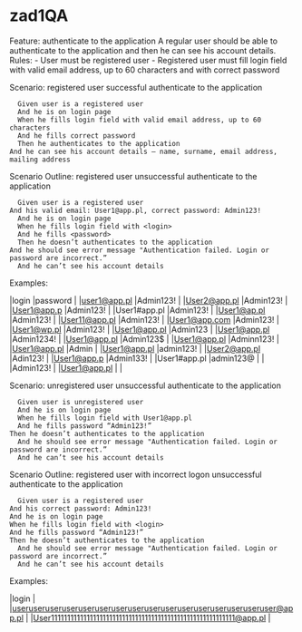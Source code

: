 # zad1QA

Feature: authenticate to the application
    A regular user should be able to authenticate to the application and then he can see his account details.
    Rules:
      -	User must be registered user
      -	Registered user must fill login field with valid email address, up to 60 characters and with correct password
      
Scenario: registered user successful authenticate to the application

	  Given user is a registered user 
	  And he is on login page
	  When he fills login field with valid email address, up to 60 characters
	  And he fills correct password 
	  Then he authenticates to the application
    And he can see his account details – name, surname, email address, mailing address

Scenario Outline: registered user unsuccessful authenticate to the application 

	  Given user is a registered user 
    And his valid email: User1@app.pl, correct password: Admin123!
	  And he is on login page
	  When he fills login field with <login>
	  And he fills <password>	
	  Then he doesn’t authenticates to the application
    And he should see error message "Authentication failed. Login or password are incorrect.”
	  And he can’t see his account details 

Examples:

|login	          |password   |
|user1@app.pl	    |Admin123!  |
|User2@app.pl	    |Admin123!  |
|User1@app.p	    |Admin123!  |
|User1#app.pl	    |Admin123!  |
|User1@ap.pl	    |Admin123!  |
|User11@app.pl	  |Admin123!  |
|User1@app.com	  |Admin123!  |
|User1@wp.pl	    |Admin123!  | 
|User1@app.pl	    |Admin123   |
|User1@app.pl	    |Admin1234! |
|User1@app.pl	    |Admin123$  |
|User1@app.pl	    |Adminn123! |
|User1@app.pl	    |Admin      |
|User1@app.pl	    |admin123!  |
|User2@app.pl	    |Adin123!   |
|User1@app.p	    |Admin133!  |
|User1#app.pl	    |admin123@  |
|	                |Admin123!  |
|User1@app.pl	    |           |

Scenario: unregistered user unsuccessful authenticate to the application 

	  Given user is unregistered user
	  And he is on login page
	  When he fills login field with User1@app.pl
	  And he fills password “Admin123!”
    Then he doesn’t authenticates to the application
	  And he should see error message "Authentication failed. Login or password are incorrect.”
	  And he can’t see his account details

Scenario Outline: registered user with incorrect logon unsuccessful authenticate to the application 

	  Given user is a registered user 
    And his correct password: Admin123!
  	And he is on login page
  	When he fills login field with <login>
  	And he fills password “Admin123!”
    Then he doesn’t authenticates to the application
	  And he should see error message "Authentication failed. Login or password are incorrect.”
	  And he can’t see his account details 

Examples:

|login                                                                      |
|useruseruseruseruseruseruseruseruseruseruseruseruseruseruseruser@app.pl    |
|User111111111111111111111111111111111111111111111111111111111@app.pl       |


